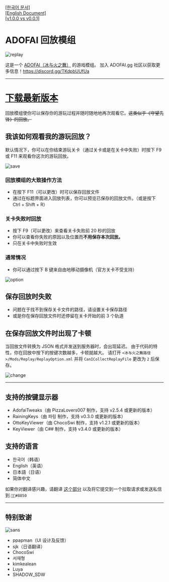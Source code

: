[[한국어 문서]](https://github.com/NoBrain0917/ADOFAI-Replay)  
[[English Document]](https://github.com/NoBrain0917/ADOFAI-Replay/blob/master/english_doc.md)  
[[v1.0.0 vs v0.0.1]](https://github.com/NoBrain0917/ADOFAI-Replay/blob/master/compare.md)

# ADOFAI 回放模组

![replay](https://github.com/NoBrain0917/Replay/blob/master/Resource/adofai.gif?raw=true)

这是一个 [ADOFAI（冰与火之舞）](https://store.steampowered.com/app/977950/A_Dance_of_Fire_and_Ice/) 的游戏模组。
加入 ADOFAI.gg 社区以获取更多信息！https://discord.gg/TKdpbUUfUa

--- 

# [下载最新版本](https://github.com/NoBrain0917/Replay/releases)
回放模组使你可以保存你的游玩过程并随时随地地再次观看它。~~这类似于《守望先锋》的回放。~~
    
## 我该如何观看我的游玩回放？
默认情况下，你可以在你结束游玩关卡（通过关卡或是在关卡中失败）时按下 F9 或 F11 来观看你这次的游玩回放。
   
![save](https://github.com/NoBrain0917/Replay/blob/master/Resource/save.png?raw=true)

### 回放模组的大致操作方法
 - 在按下 F11（可以更改）时可以保存回放文件
 - 通过在标题界面进入回放列表，你可以预览已保存的回放文件。（或是按下 Ctrl + Shift + R）

### 关卡失败时回放
 - 按下 F9（可以更改）来查看关卡失败前 20 秒的回放
 - 你可以查看你失败的原因以及位置而**不用保存本次回放。**
 - 只在关卡中失败时生效

### 通常情况
 - 你可以通过按下 B 键来自由地移动摄像机（官方关卡不受支持）
     
![option](https://github.com/NoBrain0917/Replay/blob/master/Resource/option.png?raw=true)

## 保存回放时失败     
 - 问题在于找不到保存关卡文件的路径，请设置关卡保存路径
 - 或是你在保存回放文件时还停留在关卡开始的前 3 个轨道

## 在保存回放文件时出现了卡顿    
当回放文件转换为 JSON 格式并发送到服务器时，会出现延迟。
由于代码的特性，你在回放中按下的按键次数越多，卡顿就越大。
请打开 `<冰与火之舞路径>/Mods/Replay/ReplayOption.xml` 并将 `CanICollectReplayFile` 更改为 `2` 后保存。

![change](https://github.com/NoBrain0917/Replay/blob/master/Resource/change.png?raw=true)

---

## 支持的按键显示器
- AdofaiTweaks（由 PizzaLovers007 制作，支持 v2.5.4 或更新的版本）
- RainingKeys（由 파링 制作，支持 v0.3.0 或更新的版本）
- OttoKeyViewer（由 ChocoSwi 制作，支持 v1.2.1 或更新的版本）
- KeyViewer（由 C## 制作，支持 v3.4.0 或更新的版本）


## 支持的语言
- 한국어（韩语）
- English（英语）
- 日本語（日语）
- 简体中文

如果你对翻译感兴趣，请翻译 [这个部分](https://github.com/NoBrain0917/ADOFAI-Replay/blob/master/Replay/Languages/English.cs) 以及将它提交到一个拉取请求或发送私信到 `᲼᲼#8850`

---

## 特别致谢
![sans](https://github.com/NoBrain0917/Replay/blob/master/Resource/specialtanks.gif?raw=true)
- ppapman（UI 设计及反馈）
- sjk（日语翻译）
- ChocoSwi
- 서재형
- kimkealean
- Luya
- SHADOW_SDW
